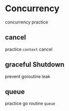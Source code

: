 # Concurrency

concurrency practice

## cancel

practice `context` cancel

## graceful Shutdown

prevent goroutine leak

## queue

practice go routine `queue`
